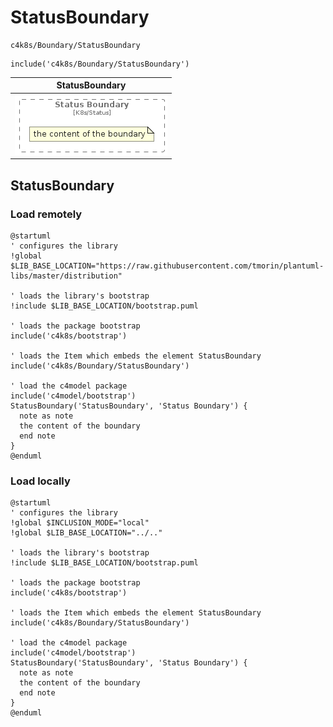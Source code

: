 # StatusBoundary


```text
c4k8s/Boundary/StatusBoundary
```

```text
include('c4k8s/Boundary/StatusBoundary')
```



| StatusBoundary |
| :---: |
| ![illustration for StatusBoundary](../../c4k8s/Boundary/StatusBoundary.Local.png) |




## StatusBoundary

### Load remotely
```plantuml
@startuml
' configures the library
!global $LIB_BASE_LOCATION="https://raw.githubusercontent.com/tmorin/plantuml-libs/master/distribution"

' loads the library's bootstrap
!include $LIB_BASE_LOCATION/bootstrap.puml

' loads the package bootstrap
include('c4k8s/bootstrap')

' loads the Item which embeds the element StatusBoundary
include('c4k8s/Boundary/StatusBoundary')

' load the c4model package
include('c4model/bootstrap')
StatusBoundary('StatusBoundary', 'Status Boundary') {
  note as note
  the content of the boundary
  end note
}
@enduml
```

### Load locally
```plantuml
@startuml
' configures the library
!global $INCLUSION_MODE="local"
!global $LIB_BASE_LOCATION="../.."

' loads the library's bootstrap
!include $LIB_BASE_LOCATION/bootstrap.puml

' loads the package bootstrap
include('c4k8s/bootstrap')

' loads the Item which embeds the element StatusBoundary
include('c4k8s/Boundary/StatusBoundary')

' load the c4model package
include('c4model/bootstrap')
StatusBoundary('StatusBoundary', 'Status Boundary') {
  note as note
  the content of the boundary
  end note
}
@enduml
```

